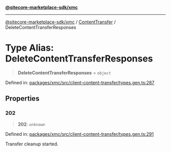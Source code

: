 [**@sitecore-marketplace-sdk/xmc**](../../../../README.md)

***

[@sitecore-marketplace-sdk/xmc](../../../../README.md) / [ContentTransfer](../README.md) / DeleteContentTransferResponses

# Type Alias: DeleteContentTransferResponses

> **DeleteContentTransferResponses** = `object`

Defined in: [packages/xmc/src/client-content-transfer/types.gen.ts:287](https://github.com/Sitecore/marketplace-sdk/blob/047115917e8843232ba2a4ba284b67585698b1c5/packages/xmc/src/client-content-transfer/types.gen.ts#L287)

## Properties

### 202

> **202**: `unknown`

Defined in: [packages/xmc/src/client-content-transfer/types.gen.ts:291](https://github.com/Sitecore/marketplace-sdk/blob/047115917e8843232ba2a4ba284b67585698b1c5/packages/xmc/src/client-content-transfer/types.gen.ts#L291)

Transfer cleanup started.
